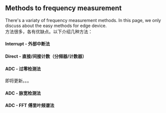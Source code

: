 ## Methods to frequency measurement

There's a variaty of frequency measurement methods. In this page, we only discuss about the easy methods for edge device.  
方法很多，各有优缺点。以下介绍几种方法：  

#### Interrupt - 外部中断法

#### Direct - 直接/间接计数（分频器/计数器）

#### ADC - 过零检测法

即将更新。。。  

#### ADC - 脉宽检测法

#### ADC - FFT 傅里叶频谱法







<br>

